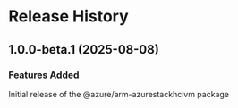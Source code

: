 # Release History
    
## 1.0.0-beta.1 (2025-08-08)

### Features Added

Initial release of the @azure/arm-azurestackhcivm package
